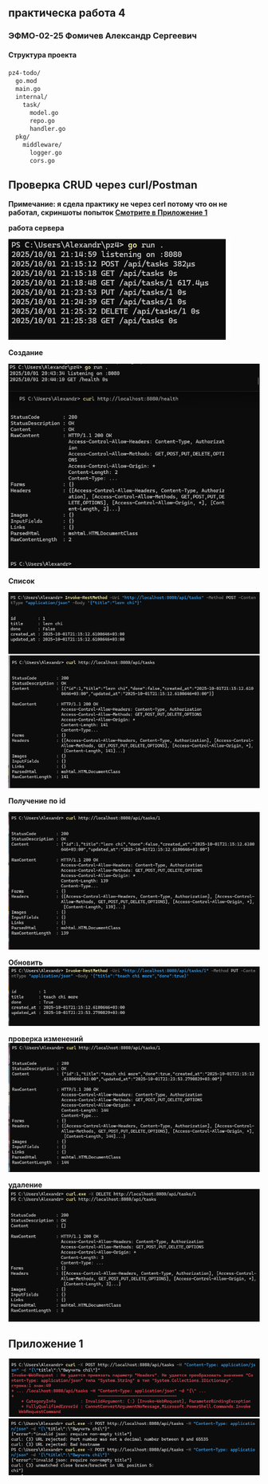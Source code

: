 ## практическа работа 4

### ЭФМО-02-25 Фомичев Александр Сергеевич

#### Структура проекта
```
pz4-todo/
  go.mod
  main.go
  internal/
    task/
      model.go
      repo.go
      handler.go
  pkg/
    middleware/
      logger.go
      cors.go
```

## Проверка CRUD через curl/Postman
**Примечание: я сдела практику не через cerl потому что он не работал, скриншоты попыток [Смотрите в Приложение 1](#приложение-1)**

**работа сервера**

![проверка1](image/4_8.png)

**Создание**

![проверка1](image/4_1.png)

**Список**

![проверка1](image/4_2.png)
![проверка1](image/4_3.png)

**Получение по id**

![проверка1](image/4_4.png)

**Обновить**
![проверка1](image/4_5.png)

**проверка изменений**
![проверка1](image/4_6.png)

**удаление**
![проверка1](image/4_7.png)


<a id="приложение-1"></a>
## Приложение 1
![проверка1](image/4_01.png)
![проверка1](image/4_02.png)
